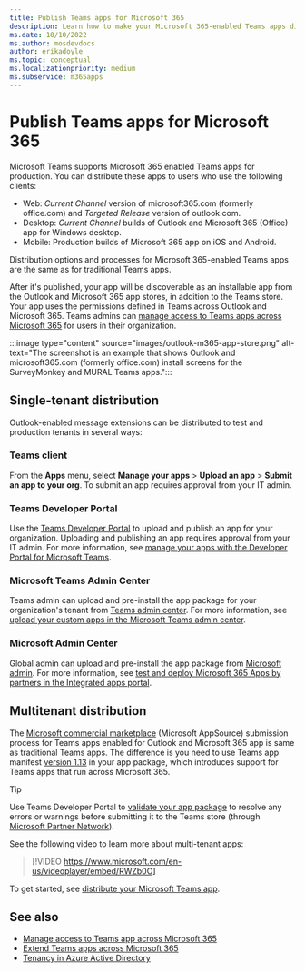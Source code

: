 ```yaml
---
title: Publish Teams apps for Microsoft 365
description: Learn how to make your Microsoft 365-enabled Teams apps discoverable to users in Teams, Outlook, and Microsoft 365 app through single tenant and multi-tenant distribution.
ms.date: 10/10/2022
ms.author: mosdevdocs
author: erikadoyle
ms.topic: conceptual
ms.localizationpriority: medium
ms.subservice: m365apps
---
```

# Publish Teams apps for Microsoft 365

Microsoft Teams supports Microsoft 365 enabled Teams apps for production. You can distribute these apps to users who use the following clients:

* Web: *Current Channel* version of microsoft365.com (formerly office.com) and *Targeted Release* version of outlook.com.
* Desktop: *Current Channel* builds of Outlook and Microsoft 365 (Office) app for Windows desktop.
* Mobile: Production builds of Microsoft 365 app on iOS and Android.

Distribution options and processes for Microsoft 365-enabled Teams apps are the same as for traditional Teams apps.

After it's published, your app will be discoverable as an installable app from the Outlook and Microsoft 365 app stores, in addition to the Teams store. Your app uses the permissions defined in Teams across Outlook and Microsoft 365. Teams admins can [manage access to Teams apps across Microsoft 365](/microsoftteams/manage-third-party-teams-apps) for users in their organization.

:::image type="content" source="images/outlook-m365-app-store.png" alt-text="The screenshot is an example that shows Outlook and microsoft365.com (formerly office.com) install screens for the SurveyMonkey and MURAL Teams apps.":::

## Single-tenant distribution

Outlook-enabled message extensions can be distributed to test and production tenants in several ways:

### Teams client

From the **Apps** menu, select **Manage your apps** > **Upload an app** > **Submit an app to your org**. To submit an app requires approval from your IT admin.

### Teams Developer Portal

Use the [Teams Developer Portal](https://dev.teams.microsoft.com/) to upload and publish an app for your organization. Uploading and publishing an app requires approval from your IT admin. For more information, see [manage your apps with the Developer Portal for Microsoft Teams](../concepts/build-and-test/teams-developer-portal.md).

### Microsoft Teams Admin Center

Teams admin can upload and pre-install the app package for your organization's tenant from [Teams admin center](https://admin.teams.microsoft.com/). For more information, see [upload your custom apps in the Microsoft Teams admin center](/microsoftteams/upload-custom-apps).

### Microsoft Admin Center

Global admin can upload and pre-install the app package from [Microsoft admin](https://admin.microsoft.com/). For more information, see [test and deploy Microsoft 365 Apps by partners in the Integrated apps portal](/microsoft-365/admin/manage/test-and-deploy-microsoft-365-apps).

## Multitenant distribution

The [Microsoft commercial marketplace](https://appsource.microsoft.com/) (Microsoft AppSource) submission process for Teams apps enabled for Outlook and Microsoft 365 app is same as traditional Teams apps. The difference is you need to use Teams app manifest [version 1.13](../tabs/how-to/using-teams-client-library.md) in your app package, which introduces support for Teams apps that run across Microsoft 365.

> [!TIP]
> Use Teams Developer Portal to [validate your app package](https://dev.teams.microsoft.com/validation) to resolve any errors or warnings before submitting it to the Teams store (through [Microsoft Partner Network](https://partner.microsoft.com/)).

See the following video to learn more about multi-tenant apps:

> [!VIDEO https://www.microsoft.com/en-us/videoplayer/embed/RWZb0O]

To get started, see [distribute your Microsoft Teams app](../concepts/deploy-and-publish/apps-publish-overview.md).

## See also

* [Manage access to Teams app across Microsoft 365](/microsoftteams/manage-third-party-teams-apps)
* [Extend Teams apps across Microsoft 365](overview.md)
* [Tenancy in Azure Active Directory](/azure/active-directory/develop/single-and-multi-tenant-apps)
